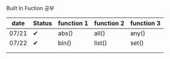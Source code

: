 Built In Fuction 공부

| date  | Status | function 1 | function 2 | function 3 |
| ----- | ------ | ---------- | ---------- | ---------- |
| 07/21 | ✔      | abs()      | all()      | any()      |
| 07/22 | ✔      | bin()      | list()     | set()      |
|       |        |            |            |            |
|       |        |            |            |            |

